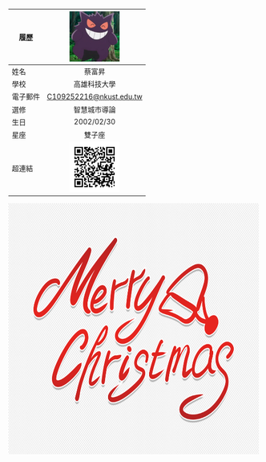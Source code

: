 
|      履歷        |<img src="https://github.com/c109252216/123/blob/main/987.png" width=100 height=100/>|
| ---------------- |:-----------------------------:|
| 姓名             | 蔡富昇                  |
| 學校             | 高雄科技大學                  |
| 電子郵件         | C109252216@nkust.edu.tw         |
| 選修             | 智慧城市導論                  |
| 生日             | 2002/02/30                  |
| 星座             | 雙子座                  |
| 超連結             | <img src="https://github.com/c109252216/123/blob/main/002.png" width=100 height=100/>   |

<img src="https://github.com/c109252216/123/blob/main/98777.png" width=500 height=500/>
